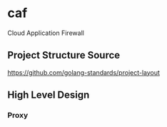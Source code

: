 # caf
Cloud Application Firewall

## Project Structure Source
https://github.com/golang-standards/project-layout


## High Level Design
### Proxy

